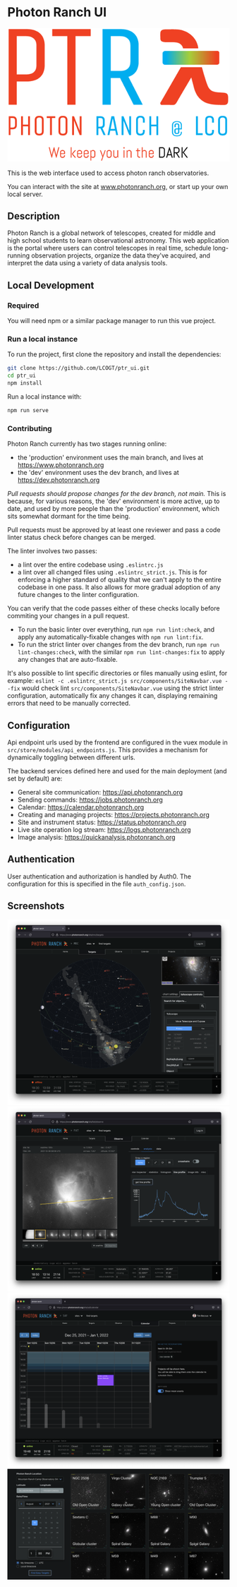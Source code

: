 # Photon Ranch UI

![Photon Ranch](public/img/logos/PTR-logo-spectrum-byline-medium.png)

This is the web interface used to access photon ranch observatories.

You can interact with the site at www.photonranch.org, or start up your own local server.

## Description

Photon Ranch is a global network of telescopes, created for middle and high school students to learn observational astronomy.
This web application is the portal where users can control telescopes in real time, schedule long-running observation
projects, organize the data they've acquired, and interpret the data using a variety of data analysis tools.

## Local Development

### Required

You will need npm or a similar package manager to run this vue project.

### Run a local instance

To run the project, first clone the repository and install the dependencies:

```bash
git clone https://github.com/LCOGT/ptr_ui.git
cd ptr_ui
npm install
```

Run a local instance with:

```bash
npm run serve
```

### Contributing

Photon Ranch currently has two stages running online:

- the 'production' environment uses the main branch, and lives at <https://www.photonranch.org>
- the 'dev' environment uses the dev branch, and lives at <https://dev.photonranch.org>

*Pull requests should propose changes for the dev branch, not main.* This is because, for various reasons, the 'dev'
environment is more active, up to date, and used by more people than the 'production' environment, which sits somewhat
dormant for the time being.

Pull requests must be approved by at least one reviewer and pass a code linter status check before changes can be
merged.

The linter involves two passes:

- a lint over the entire codebase using `.eslintrc.js`
- a lint over all changed files using `.eslintrc_strict.js`. This is for enforcing a higher standard of quality that
  we can't apply to the entire codebase in one pass. It also allows for more gradual adoption of any future changes to
  the linter configuration.

You can verify that the code passes either of these checks locally before commiting your changes in a pull request.

- To run the basic linter over everything, run `npm run lint:check`, and apply any automatically-fixable changes with
`npm run lint:fix`.
- To run the strict linter over changes from the dev branch, run `npm run lint-changes:check`, with the similar
  `npm run lint-changes:fix` to apply any changes that are auto-fixable.

It's also possible to lint specific directories or files manually using eslint, for example:
`eslint -c .eslintrc_strict.js src/components/SiteNavbar.vue --fix` would check lint `src/components/SiteNavbar.vue`
using the strict linter configuration, automatically fix any changes it can, displaying remaining errors that need to
be manually corrected.

## Configuration

Api endpoint urls used by the frontend are configured in the vuex module in `src/store/modules/api_endpoints.js`.
This provides a mechanism for dynamically toggling between different urls.

The backend services defined here and used for the main deployment (and set by default) are:

- General site communication: <https://api.photonranch.org>
- Sending commands: <https://jobs.photonranch.org>
- Calendar: <https://calendar.photonranch.org>
- Creating and managing projects: <https://projects.photonranch.org>
- Site and instrument status: <https://status.photonranch.org>
- Live site operation log stream: <https://logs.photonranch.org>
- Image analysis: <https://quickanalysis.photonranch.org>

## Authentication

User authentication and authorization is handled by Auth0. The configuration for this is specified in the file `auth_config.json`.

## Screenshots

![Sky chart](public/img/screenshots/skychart_view.png)
![Image analysis tools](public/img/screenshots/analysis_view.png)
![Site Calendar](public/img/screenshots/calendar_view.png)
![Popular targets explorer](public/img/screenshots/popular_targets.png)
